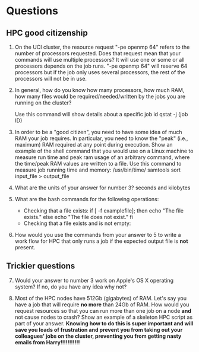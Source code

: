 # Questions

## HPC good citizenship

1. On the UCI cluster, the resource request "-pe openmp 64" refers to the number of processors requested.  Does that
   request mean that your commands will use multiple processors?
   It will use one or some or all processors depends on the job runs. "-pe openmp 64" will reserve 64 processors but if the job only uses several processors, the rest of the processors will not be in use.
   
2. In general, how do you know how many processors, how much RAM, how many files would be required/needed/written by the
   jobs you are running on the cluster?
   
   Use this command will show details about a specific job id
   qstat -j (job ID) 
   
3. In order to be a "good citizen", you need to have some idea of much RAM your job requires.  In particular, you need
   to know the "peak" (i.e., maximum) RAM required at any point during execution.  Show an example of the shell command
   that you would use on a Linux machine to measure run time and peak ram usage of an arbitrary command, where the time/peak RAM values are written to a file.
   Use this command to measure job running time and memory:
   /usr/bin/time/ samtools sort input_file > output_file
   
4. What are the units of your answer for number 3?
seconds and kilobytes

5. What are the bash commands for the following operations:

    * Checking that a file exists:
   if [ -f examplefile]; then
   echo "The file exists."
   else
   echo "The file does not exist."
   fi
    * Checking that a file exists and is not empty:
    

6. How would you use the commands from your answer to 5 to write a work flow for HPC that only runs a job if the
   expected output file is **not** present.

## Trickier questions

7. Would your answer to number 3 work on Apple's OS X operating system?  If no, do you have any idea why not? 

8. Most of the HPC nodes have 512Gb (gigabytes) of RAM. Let's say you have a job that will require **no more** than 24Gb
   of RAM.  How would you request resources so that you can run more than one job on a node **and** not cause nodes to
   crash?  Show an example of a skeleton HPC script as part of your answer.  **Knowing how to do this is super important
   and will save you loads of frustration and prevent you from taking out your colleagues' jobs on the cluster,
   preventing you from getting nasty emails from Harry!!!!!!!!!!!**
